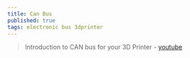 ```yaml
---
title: Can Bus
published: true
tags: electronic bus 3dprinter
---
```

> Introduction to CAN bus for your 3D Printer - [youtube](https://www.youtube.com/watch?v=mwpI7dCOgh0) 

